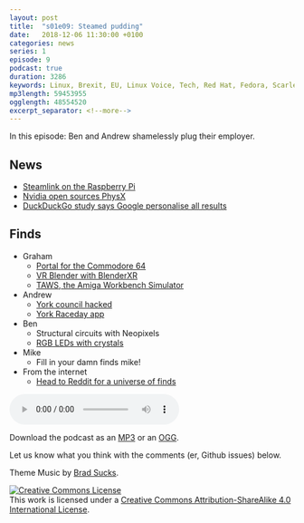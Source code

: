 ```yaml
---
layout: post
title:  "s01e09: Steamed pudding"
date:   2018-12-06 11:30:00 +0100
categories: news
series: 1
episode: 9
podcast: true
duration: 3286
keywords: Linux, Brexit, EU, Linux Voice, Tech, Red Hat, Fedora, Scarlet cap, IBM
mp3length: 59453955
ogglength: 48554520
excerpt_separator: <!--more-->
---
```


In this episode: Ben and Andrew shamelessly plug their employer.

<!--more-->

## News
* [Steamlink on the Raspberry Pi](https://www.raspberrypi.org/magpi/steam-link/)
* [Nvidia open sources PhysX](https://developer.nvidia.com/physx-sdk)
* [DuckDuckGo study says Google personalise all results](https://www.theverge.com/2018/12/4/18124718/google-search-results-personalized-unique-duckduckgo-filter-bubble)

## Finds
* Graham
  * [Portal for the Commodore 64](https://www.jamiefuller.com/portal/)
  * [VR Blender with BlenderXR](https://www.kickstarter.com/projects/1100657250/blenderxr-modeling-features-development)
  * [TAWS, the Amiga Workbench Simulator](http://www.taws.ch/WB.html)
* Andrew 
  * [York council hacked](https://www.bbc.co.uk/news/uk-england-york-north-yorkshire-46275368)
  * [York Raceday app](https://play.google.com/store/apps/details?id=uk.me.peteharris.pintinyork&hl=en_GB)
* Ben
  * Structural circuits with Neopixels
  * [RGB LEDs with crystals](https://effulgent.co/)
* Mike
  * Fill in your damn finds mike!
* From the internet
  * [Head to Reddit for a universe of finds](https://www.reddit.com/r/BugReportPodcast/)
  
<audio controls>
  <source src="http://bugreport.co.uk/assets/bugreport_s1e9.ogg" type="audio/ogg">
  <source src="http://bugreport.co.uk/assets/bugreport_s1e9.mp3" type="audio/mpeg">
</audio>

Download the podcast as an [MP3](http://bugreport.co.uk/assets/bugreport_s1e9.mp3) or an [OGG](http://bugreport.co.uk/assets/bugreport_s1e9.ogg).

Let us know what you think with the comments (er, Github issues) below.

Theme Music by [Brad Sucks](http://www.bradsucks.net/).

<a rel="license" href="http://creativecommons.org/licenses/by-sa/4.0/"><img alt="Creative Commons License" style="border-width:0" src="https://i.creativecommons.org/l/by-sa/4.0/88x31.png" /></a><br />This work is licensed under a <a rel="license"  href="http://creativecommons.org/licenses/by-sa/4.0/">Creative Commons Attribution-ShareAlike 4.0 International License</a>.
